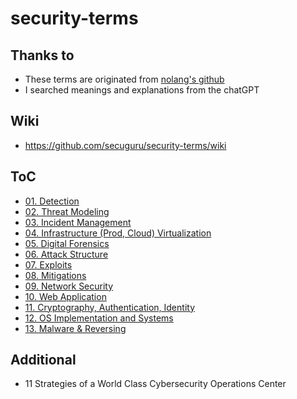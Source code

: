 # security-terms
## Thanks to
- These terms are originated from [nolang's github](https://github.com/gracenolan/Notes/blob/master/interview-study-notes-for-security-engineering.md#learning-tips)
- I searched meanings and explanations from the chatGPT

## Wiki
- https://github.com/secuguru/security-terms/wiki

## ToC
- [01. Detection](./01_Detection/README.md)
- [02. Threat Modeling](./02_Threat_Modeling/README.md)
- [03. Incident Management](./03_Incident_Management/README.md)
- [04. Infrastructure (Prod, Cloud) Virtualization](./04_Infrastructure_Virtualization/README.md)
- [05. Digital Forensics](./05_Digital_Forensics/README.md)
- [06. Attack Structure](./06_Attack_Structure/README.md)
- [07. Exploits](./07_Exploits/README.md)
- [08. Mitigations](./08_Mitigations/README.md)
- [09. Network Security](./09_Network_Security/README.md)
- [10. Web Application](./10_Web_Application/README.md)
- [11. Cryptography, Authentication, Identity](./11_Cryptography_Authentication_Identity/README.md)
- [12. OS Implementation and Systems](./12_OS_Implementation_and_Systems/README.md)
- [13. Malware & Reversing](./13_Malware_Reversing/README.md)

## Additional
- 11 Strategies of a World Class Cybersecurity Operations Center
